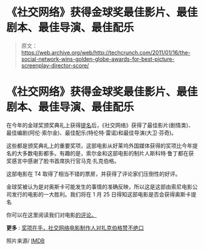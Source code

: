 # 《社交网络》获得金球奖最佳影片、最佳剧本、最佳导演、最佳配乐

> 原文：<https://web.archive.org/web/http://techcrunch.com/2011/01/16/the-social-network-wins-golden-globe-awards-for-best-picture-screenplay-director-score/>

# 《社交网络》获得金球奖最佳影片、最佳剧本、最佳导演、最佳配乐

在今年的金球奖颁奖典礼上获得[提名](https://web.archive.org/web/20230202233648/https://techcrunch.com/2010/12/14/the-social-network-grabs-golden-globe-nominations-for-best-actor-movie-screenplay/)后，《社交网络》获得了最佳影片(剧情类)、最佳编剧(阿伦·索尔金)、最佳配乐(特伦特·雷诺)和最佳导演(大卫·芬奇)。

这些都是颁奖典礼上的重要奖项，这部电影从好莱坞外国媒体获得的奖项比今年提名的大多数电影都多。有趣的是，索尔金和这部电影的制片人斯科特·鲁丁都在获奖感言中感谢了脸书首席执行官马克·扎克伯格。

这部电影在 T4 取得了相当不错的票房，并获得了评论家们压倒性的好评。

金球奖被认为是对奥斯卡可能发生的事情的准确反映，所以这是这部由索尼电影公司发行的电影的一大胜利。我们将在 1 月 25 日得知这部电影是否会获得奥斯卡提名

你可以在这里阅读我们对电影[的评论。](https://web.archive.org/web/20230202233648/https://techcrunch.com/2010/09/20/terror-nerd/)

**更多** : [奖项在手，社交网络电影制作人对扎克伯格赞不绝口](https://web.archive.org/web/20230202233648/https://techcrunch.com/2011/01/16/the-social-network-zuckerberg/ "Awards In Hand, The Social Network Filmmakers Heap Praise On Zuckerberg")

照片来源/ [IMDB](https://web.archive.org/web/20230202233648/http://www.imdb.com/title/tt1285016/)